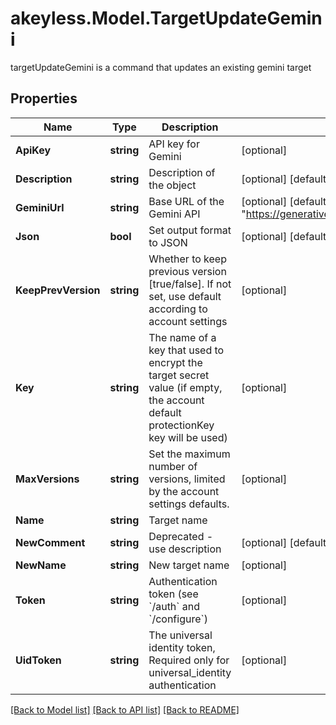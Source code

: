 # akeyless.Model.TargetUpdateGemini
targetUpdateGemini is a command that updates an existing gemini target

## Properties

Name | Type | Description | Notes
------------ | ------------- | ------------- | -------------
**ApiKey** | **string** | API key for Gemini | [optional] 
**Description** | **string** | Description of the object | [optional] [default to "default_comment"]
**GeminiUrl** | **string** | Base URL of the Gemini API | [optional] [default to "https://generativelanguage.googleapis.com"]
**Json** | **bool** | Set output format to JSON | [optional] [default to false]
**KeepPrevVersion** | **string** | Whether to keep previous version [true/false]. If not set, use default according to account settings | [optional] 
**Key** | **string** | The name of a key that used to encrypt the target secret value (if empty, the account default protectionKey key will be used) | [optional] 
**MaxVersions** | **string** | Set the maximum number of versions, limited by the account settings defaults. | [optional] 
**Name** | **string** | Target name | 
**NewComment** | **string** | Deprecated - use description | [optional] [default to "default_comment"]
**NewName** | **string** | New target name | [optional] 
**Token** | **string** | Authentication token (see &#x60;/auth&#x60; and &#x60;/configure&#x60;) | [optional] 
**UidToken** | **string** | The universal identity token, Required only for universal_identity authentication | [optional] 

[[Back to Model list]](../README.md#documentation-for-models) [[Back to API list]](../README.md#documentation-for-api-endpoints) [[Back to README]](../README.md)


